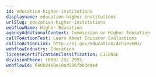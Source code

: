 ```yaml
---
id: education-higher-institutions
displayname: education-higher-institutions
urlSlug: education-higher-institutions
webflowName: Higher Education
agencyAdditionalContext: Commission on Higher Education
callToActionText: Learn About Educator Evaluations
callToActionLink: http://nj.gov/education/AchieveNJ/
webflowIndustry: Education
licenseCertificationClassification: LICENSE
divisionPhone: (609) 292-2955
webflowId: 640b8468e10ad956fbb3ede4
---
```

